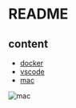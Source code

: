 # README
## content
* [docker](https://github.com/ek926m/dotfiles/blob/main/docker.md)
* [vscode](https://github.com/ek926m/dotfiles/blob/main/vscode.md)
* [mac](https://github.com/ek926m/dotfiles/blob/main/mac.md)

![mac](https://github.com/ek926m/dotfiles/blob/main/mac.png?raw=true)

